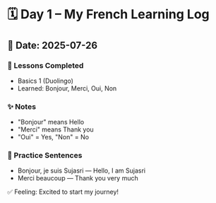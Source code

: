# 🗓️ Day 1 – My French Learning Log

## 📌 Date: 2025-07-26

### 🎯 Lessons Completed
- Basics 1 (Duolingo)
- Learned: Bonjour, Merci, Oui, Non

### ✨ Notes
- "Bonjour" means Hello
- "Merci" means Thank you
- "Oui" = Yes, "Non" = No

### 🌱 Practice Sentences
- Bonjour, je suis Sujasri — Hello, I am Sujasri
- Merci beaucoup — Thank you very much

✅ Feeling: Excited to start my journey!
